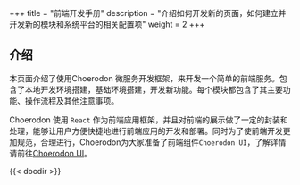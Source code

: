 +++
title = "前端开发手册"
description = "介绍如何开发新的页面，如何建立并开发新的模块和系统平台的相关配置项"
weight = 2
+++

## 介绍
  
本页面介绍了使用Choerodon 微服务开发框架，来开发一个简单的前端服务。包含了本地开发环境搭建，基础环境搭建，开发新功能。每个模块都包含了其主要功能、操作流程及其他注意事项。

Choerodon 使用 `React` 作为前端应用框架，并且对前端的展示做了一定的封装和处理，能够让用户方便快捷地进行前端应用的开发和部署。同时为了使前端开发更加规范，合理进行，Choerodon为大家准备了前端组件`Choerodon UI`，了解详情请前往[Choerodon UI](http://ui.choerodon.io)。

{{< docdir >}}